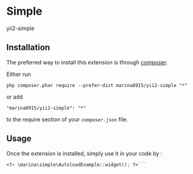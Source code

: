 Simple
======
yii2-simple

Installation
------------

The preferred way to install this extension is through [composer](http://getcomposer.org/download/).

Either run

```
php composer.phar require --prefer-dist marina8915/yii2-simple "*"
```

or add

```
"marina8915/yii2-simple": "*"
```

to the require section of your `composer.json` file.


Usage
-----

Once the extension is installed, simply use it in your code by  :

```php
<?= \marina\simple\AutoloadExample::widget(); ?>```